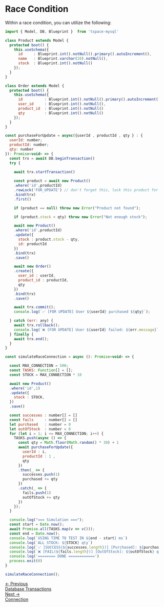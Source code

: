 # Race Condition

Within a race condition, you can utilize the following:

```js
import { Model, DB, Blueprint }  from 'tspace-mysql'

class Product extends Model {
  protected boot() {
    this.useSchema({
      id     : Blueprint.int().notNull().primary().autoIncrement(),
      name   : Blueprint.varchar(20).notNull(),
      stock  : Blueprint.int().notNull()
    });
  }
}

class Order extends Model {
  protected boot() {
    this.useSchema({
      id          : Blueprint.int().notNull().primary().autoIncrement(),
      user_id     : Blueprint.int().notNull(),
      product_id  : Blueprint.int().notNull()
      qty         : Blueprint.int().notNull()
    });
  }
}

const purchaseForUpdate = async({userId , productId , qty } : { 
  userId: number;
  productId: number;
  qty: number 
}): Promise<void> => {
  const trx = await DB.beginTransaction()
  try {
   
    await trx.startTransaction()

    const product = await new Product()
    .where('id',productId)
    .rowLock('FOR_UPDATE') // don't forget this, lock this product for update
    .bind(trx)
    .first()

    if (product == null) throw new Error("Product not found");

    if (product.stock < qty) throw new Error("Not enough stock");

    await new Product()
    .where('id',productId)
    .update({
      stock : product.stock - qty,
      id: productId
    })
    .bind(trx)
    .save()

    await new Order()
    .create({
      user_id : userId,
      product_id : productId,
      qty
    })
    .bind(trx)
    .save()

    await trx.commit();
    console.log(`✅ [FOR UPDATE] User ${userId} purchased ${qty}`);

  } catch (err: any) {
    await trx.rollback();
    console.log(`❌ [FOR UPDATE] User ${userId} failed: ${err.message}`);
  } finally {
    await trx.end();
  }
}

const simulateRaceConnection = async (): Promise<void> => {

  const MAX_CONNECTION = 500;
  const TASKS: Function[] = [];
  const STOCK = MAX_CONNECTION * 10

  await new Product()
  .where('id',1)
  .update({
    stock : STOCK,
  })
  .save()

  const successes : number[] = []
  const fails     : number[] = []
  let purchased   : number = 0
  let outOfStock  : number = 0
  for (let i = 1; i <= MAX_CONNECTION; i++) {
    TASKS.push(async () => {
      const qty = Math.floor(Math.random() * 30) + 1 
      await purchaseForUpdate({
        userId : i, 
        productId : 1 , 
        qty
      })
      .then(_ => {
        successes.push(1)
        purchased += qty
      })
      .catch(_ => {
        fails.push(1)
        outOfStock += qty
      })
    });
  }

  console.log("=== Simulation ===");
  const start = Date.now();
  await Promise.all(TASKS.map(v => v()));
  const end = Date.now();
  console.log(`USING TIME TO TEST IN ${end - start} ms`)
  console.log(`ALL STOCK: ${STOCK} qty`)
  console.log(`✅ [SUCCESS(${successes.length})] [Purchased]: ${purchased} qty`);
  console.log(`❌ [FAIL(${fails.length})] [OutOfStock]: ${outOfStock} qty`);
  console.log('======== DONE ============')
  process.exit(0)
}

simulateRaceConnection();

```

<div class="page-nav-cards">
  <a href="#/database-transactions" class="prev-card">
    <div class="nav-label"> 
        <span class="page-nav-arrow">←</span> 
        Previous
    </div>
    <div class="nav-title"> Database Transactions </div>
  </a>

  <a href="#/connection" class="next-card">
    <div class="nav-label">
        Next
        <span class="page-nav-arrow">→</span>
    </div>
    <div class="nav-title"> Connection </div>
  </a>
</div>